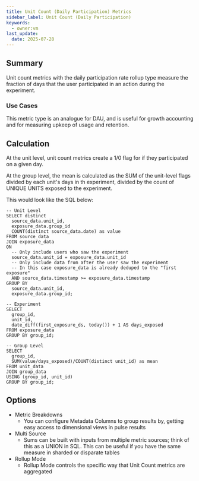 ```yaml
---
title: Unit Count (Daily Participation) Metrics
sidebar_label: Unit Count (Daily Participation)
keywords:
  - owner:vm
last_update:
  date: 2025-07-28
---
```


## Summary

Unit count metrics with the daily participation rate rollup type measure the fraction of days that the user participated in an action during the experiment.

### Use Cases

This metric type is an analogue for DAU, and is useful for growth accounting and for measuring upkeep of usage and retention.

## Calculation

At the unit level, unit count metrics create a 1/0 flag for if they participated on a given day.

At the group level, the mean is calculated as the SUM of the unit-level flags divided by each unit's days in th experiment, divided by the count of UNIQUE UNITS exposed to the experiment.

This would look like the SQL below:

```
-- Unit Level
SELECT distinct
  source_data.unit_id,
  exposure_data.group_id
  COUNT(distinct source_data.date) as value
FROM source_data
JOIN exposure_data
ON
  -- Only include users who saw the experiment
  source_data.unit_id = exposure_data.unit_id
  -- Only include data from after the user saw the experiment
  -- In this case exposure_data is already deduped to the "first exposure"
  AND source_data.timestamp >= exposure_data.timestamp
GROUP BY
  source_data.unit_id,
  exposure_data.group_id;

-- Experiment
SELECT
  group_id,
  unit_id,
  date_diff(first_exposure_ds, today()) + 1 AS days_exposed
FROM exposure_data
GROUP BY group_id;

-- Group Level
SELECT
  group_id,
  SUM(value/days_exposed)/COUNT(distinct unit_id) as mean
FROM unit_data
JOIN group_data
USING (group_id, unit_id)
GROUP BY group_id;
```

## Options

- Metric Breakdowns
  - You can configure Metadata Columns to group results by, getting easy access to dimensional views in pulse results
- Multi Source
  - Sums can be built with inputs from multiple metric sources; think of this as a UNION in SQL. This can be useful if you have the same measure in sharded or disparate tables
- Rollup Mode
  - Rollup Mode controls the specific way that Unit Count metrics are aggregated
